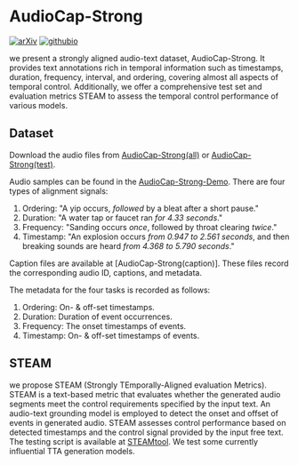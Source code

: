 # AudioCap-Strong
[![arXiv](https://img.shields.io/badge/arXiv-2308.05734-brightgreen.svg?style=flat-square)]() 
[![githubio](https://img.shields.io/badge/GitHub.io-Audio_Samples-blue?logo=Github&style=flat-square)](https://zeyuxie29.github.io/AudioCap-Strong/)

 we present a strongly aligned audio-text dataset, AudioCap-Strong. 
 It provides text annotations rich in temporal information such as timestamps, duration, frequency, interval, and ordering, covering almost all aspects of temporal control. 
 Additionally, we offer a comprehensive test set and evaluation metrics STEAM to assess the temporal control performance of various models. 

 ## Dataset
Download the audio files from [AudioCap-Strong(all)](https://drive.google.com/file/d/1-uW9Gler_sfynIxFSaES2pYhMPR3yX3n/view?usp=sharing) or [AudioCap-Strong(test)](https://drive.google.com/file/d/1Xdpc7oY2oK4edUJCUW-vknQaNTBOpE1T/view?usp=sharing).

Audio samples can be found in the [AudioCap-Strong-Demo](https://zeyuxie29.github.io/AudioCap-Strong/). There are four types of alignment signals:

1. Ordering: "A yip occurs, _followed_ by a bleat after a short pause."
2. Duration: "A water tap or faucet ran _for 4.33 seconds_."
3. Frequency: "Sanding occurs _once_, followed by throat clearing _twice_."
4. Timestamp: "An explosion occurs _from 0.947 to 2.561 seconds_, and then breaking sounds are heard _from 4.368 to 5.790 seconds_."

Caption files are available at [AudioCap-Strong(caption)]. 
These files record the corresponding audio ID, captions, and metadata. 

The metadata for the four tasks is recorded as follows:

1. Ordering: On- & off-set timestamps.
2. Duration: Duration of event occurrences.
3. Frequency: The onset timestamps of events.
4. Timestamp: On- & off-set timestamps of events.

 ## STEAM

we propose STEAM (Strongly TEmporally-Aligned evaluation Metrics). 
STEAM is a text-based metric that evaluates whether the generated audio segments meet the control requirements specified by the input text. 
An audio-text grounding model is employed to detect the onset and offset of events in generated audio. 
STEAM assesses control performance based on detected timestamps and the control signal provided by the input free text.
The testing script is available at [STEAMtool](https://github.com/zeyuxie29/AudioCap-Strong/tree/main/STEAMtool). We test some currently influential TTA generation models.

